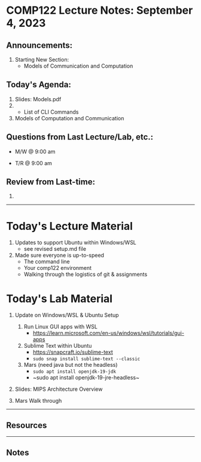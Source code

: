 # COMP122 Lecture Notes: September 4, 2023

## Announcements:
   1. Starting New Section:  
      - Models of Communication and Computation


## Today's Agenda:
   1. Slides:  Models.pdf
   1. 
      - List of CLI Commands
   1. Models of Computation and Communication


## Questions from Last Lecture/Lab, etc.:
   * M/W @ 9:00 am

   * T/R @ 9:00 am


## Review from Last-time:

   1. 
---
# Today's Lecture Material
  1. Updates to support Ubuntu within Windows/WSL
     - see revised setup.md file
  1. Made sure everyone is up-to-speed
     - The command line
     - Your comp122 environment
     - Walking through the logistics of git & assignments


# Today's Lab Material
  1. Update on Windows/WSL & Ubuntu Setup
     1. Run Linux GUI apps with WSL
        * https://learn.microsoft.com/en-us/windows/wsl/tutorials/gui-apps
     1. Sublime Text within Ubuntu
        * https://snapcraft.io/sublime-text
        * `sudo snap install sublime-text --classic`
     1. Mars  (need java but not the headless)
        - `sudo apt install openjdk-19-jdk`
        - ~sudo apt install openjdk-19-jre-headless~

  1. Slides: MIPS Architecture Overview

  1. Mars Walk through

---
## Resources

---
<!-- This section for student's to place their own notes. -->
<!-- This section will not be updated by the Professor.   -->

## Notes  


